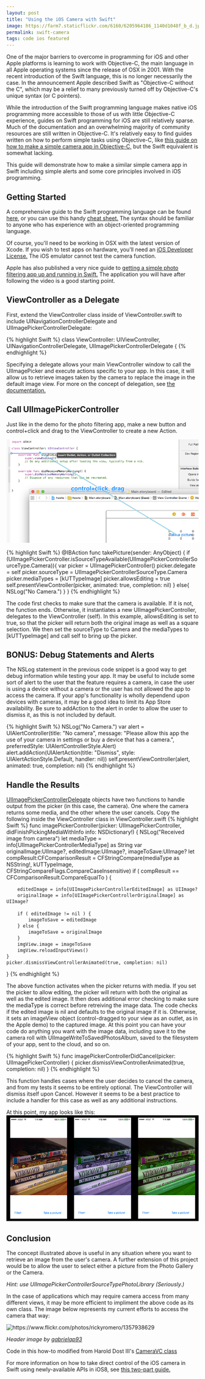 ```yaml
---
layout: post
title: "Using the iOS Camera with Swift"
image: https://farm7.staticflickr.com/6160/6205964186_1140d1048f_b_d.jpg
permalink: swift-camera
tags: code ios featured
---
```


One of the major barriers to overcome in programming for iOS and other Apple platforms is learning to work with Objective-C, the main language in all Apple operating systems since the release of OSX in 2001. With the recent introduction of the Swift language, this is no longer necessarily the case. In the announcement Apple described Swift as "Objective-C without the C", which may be a relief to many previously turned off by Objective-C's unique syntax (or C pointers).

While the introduction of the Swift programming language makes native iOS programming more accessible to those of us with little Objective-C experience, guides on Swift programming for iOS are still relatively sparse. Much of the documentation and an overwhelming majority of community resources are still written in Objective-C. It's relatively easy to find guides written on how to perform simple tasks using Objective-C, like [this guide on how to make a simple camera app in Objective-C,](http://www.appcoda.com/ios-programming-camera-iphone-app/) but the Swift equivalent is somewhat lacking.

This guide will demonstrate how to make a similar simple camera app in Swift including simple alerts and some core principles involved in iOS programming.

## Getting Started

A comprehensive guide to the Swift programming language can be found [here](https://developer.apple.com/library/ios/documentation/Swift/Conceptual/Swift_Programming_Language/index.html), or you can use this handy [cheat sheet.](http://cdn1.raywenderlich.com/wp-content/uploads/2014/06/RW-Swift-Cheatsheet-0_5.pdf) The syntax should be familiar to anyone who has experience with an object-oriented programming language.

Of course, you'll need to be working in OSX with the latest version of Xcode. If you wish to test apps on hardware, you'll need an [iOS Developer License.](https://developer.apple.com/programs/ios/) The iOS emulator cannot test the camera function.

Apple has also published a very nice guide to [getting a simple photo filtering app up and running in Swift.](https://developer.apple.com/swift/blog/?id=16) The application you will have after following the video is a good starting point.

## ViewController as a Delegate

First, extend the ViewController class inside of ViewController.swift to include UINavigationControllerDelegate and UIImagePickerControllerDelegate:

{% highlight Swift %}
class ViewController: UIViewController, UINavigationControllerDelegate, UIImagePickerControllerDelegate {
{% endhighlight %}

Specifying a delegate allows your main ViewController window to call the UIImagePicker and execute actions specific to your app. In this case, it will allow us to retrieve images taken by the camera to replace the image in the default image view. For more on the concept of delegation, see [the documentation.](https://developer.apple.com/library/ios/documentation/general/conceptual/CocoaEncyclopedia/DelegatesandDataSources/DelegatesandDataSources.html)

## Call UIImagePickerController

Just like in the demo for the photo filtering app, make a new button and control+click and drag to the ViewController to create a new Action.

![](/assets/images/ctrlclick.png "AND DRAG!")


{% highlight Swift %}
@IBAction func takePicture(sender: AnyObject) {
    if (UIImagePickerController.isSourceTypeAvailable(UIImagePickerControllerSourceType.Camera)){
        var picker = UIImagePickerController()
        picker.delegate = self
        picker.sourceType = UIImagePickerControllerSourceType.Camera
        picker.mediaTypes = [kUTTypeImage]
        picker.allowsEditing = true
        self.presentViewController(picker, animated: true, completion: nil)
    }
    else{
        NSLog("No Camera.")
    }
}
{% endhighlight %}

The code first checks to make sure that the camera is available. If it is not, the function ends. Otherwise, it instantiates a new UIImagePickerController, delegates to the ViewController (self). In this example, allowsEditing is set to true, so that the picker will return both the original image as well as a square selection. We then set the sourceType to Camera and the mediaTypes to [kUTTypeImage] and call self to bring up the picker.

## BONUS: Debug Statements and Alerts

The NSLog statement in the previous code snippet is a good way to get debug information while testing your app. It may be useful to include some sort of alert to the user that the feature requires a camera, in case the user is using a device without a camera or the user has not allowed the app to access the camera. If your app's functionality is wholly dependend upon devices with cameras, it may be a good idea to limit its App Store availability. Be sure to addAction to the alert in order to allow the user to dismiss it, as this is not included by default.

{% highlight Swift %}
NSLog("No Camera.")
var alert = UIAlertController(title: "No camera", message: "Please allow this app the use of your camera in settings or buy a device that has a camera.", preferredStyle: UIAlertControllerStyle.Alert)
alert.addAction(UIAlertAction(title: "Dismiss", style: UIAlertActionStyle.Default, handler: nil))
self.presentViewController(alert, animated: true, completion: nil)
{% endhighlight %}

## Handle the Results

[UIImagePickerControllerDelegate](https://developer.apple.com/library/ios/documentation/UIKit/Reference/UIImagePickerControllerDelegate_Protocol/index.html) objects have two functions to handle output from the picker (in this case, the camera). One where the camera returns some media, and the other where the user cancels. Copy the following inside the ViewController class in ViewController.swift
{% highlight Swift %}
func imagePickerController(picker: UIImagePickerController, didFinishPickingMediaWithInfo info: NSDictionary!) {
    NSLog("Received image from camera")
    let mediaType = info[UIImagePickerControllerMediaType] as String
    var originalImage:UIImage?, editedImage:UIImage?, imageToSave:UIImage?
    let compResult:CFComparisonResult = CFStringCompare(mediaType as NSString!, kUTTypeImage, CFStringCompareFlags.CompareCaseInsensitive)
    if ( compResult == CFComparisonResult.CompareEqualTo ) {
        
        editedImage = info[UIImagePickerControllerEditedImage] as UIImage?
        originalImage = info[UIImagePickerControllerOriginalImage] as UIImage?
        
        if ( editedImage != nil ) {
            imageToSave = editedImage
        } else {
            imageToSave = originalImage
        }
        imgView.image = imageToSave
        imgView.reloadInputViews()
    }
    picker.dismissViewControllerAnimated(true, completion: nil)
}
{% endhighlight %}

The above function activates when the picker returns with media. If you set the picker to allow editing, the picker will return with both the original as well as the edited image. It then does additional error checking to make sure the mediaType is correct before retreiving the image data. The code checks if the edited image is nil and defaults to the original image if it is. Otherwise, it sets an imageView object (control-dragged to your view as an outlet, as in the Apple demo) to the captured image. At this point you can have your code do anything you want with the image data, including save it to the camera roll with UIImageWriteToSavedPhotosAlbum, saved to the filesystem of your app, sent to the cloud, and so on.

{% highlight Swift %}
func imagePickerControllerDidCancel(picker: UIImagePickerController) {
	picker.dismissViewControllerAnimated(true, completion: nil)
}
{% endhighlight %}

This function handles cases where the user decides to cancel the camera, and from my tests it seems to be entirely optional. The ViewController will dismiss itself upon Cancel. However it seems to be a best practice to include a handler for this case as well as any additional instructions.

At this point, my app looks like this:
![](/assets/images/appfilter.png)

## Conclusion

The concept illustrated above is useful in any situation where you want to retrieve an image from the user's camera. A further extension of this project would be to allow the user to select either a picture from the Photo Gallery or the Camera.

*Hint: use UIImagePickerControllerSourceTypePhotoLibrary (Seriously.)*

In the case of applications which may require camera access from many different views, it may be more efficient to impliment the above code as its own class. The image below represents my current efforts to access the camera that way:

![](https://farm2.staticflickr.com/1001/1357938629_5c217662d3_z_d.jpg "https://www.flickr.com/photos/rickyromero/1357938629")

*Header image by [gabrielap93](https://www.flickr.com/photos/gabrielap93/6205964186)*

Code in this how-to modified from Harold Dost III's [CameraVC class](http://blog.raastech.com/2014/09/using-camera-in-ios-8-with-swift.html)

For more information on how to take direct control of the iOS camera in Swift using newly-available APIs in iOS8, see [this two-part guide.](http://jamesonquave.com/blog/taking-control-of-the-iphone-camera-in-ios-8-with-swift-part-1/)

